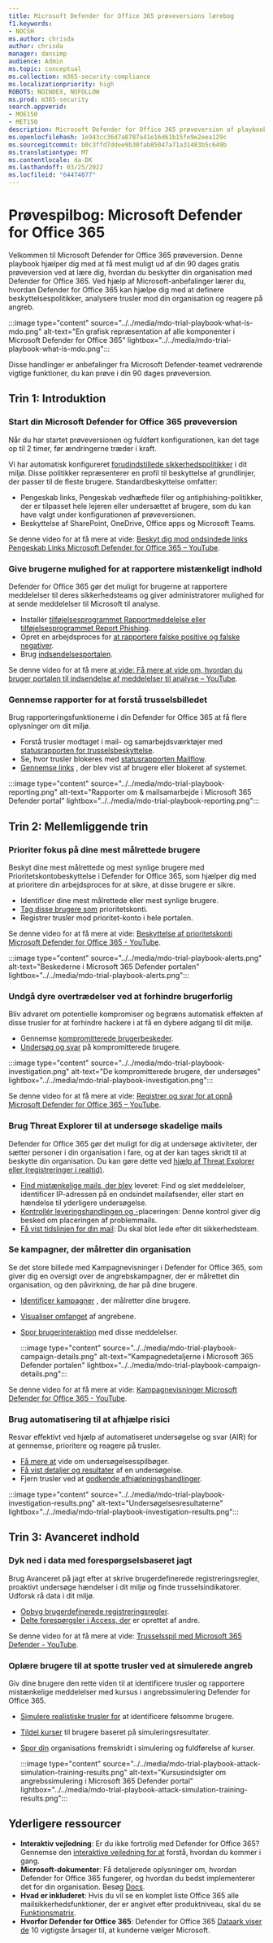 ```yaml
---
title: Microsoft Defender for Office 365 prøveversions lærebog
f1.keywords:
- NOCSH
ms.author: chrisda
author: chrisda
manager: dansimp
audience: Admin
ms.topic: conceptual
ms.collection: m365-security-compliance
ms.localizationpriority: high
ROBOTS: NOINDEX, NOFOLLOW
ms.prod: m365-security
search.appverid:
- MOE150
- MET150
description: Microsoft Defender for Office 365 prøveversion af playbook for Microsoft Defender for Office 365 løsninger.
ms.openlocfilehash: 1e943cc36d7a8787a41e16d61b15fe9e2eea129c
ms.sourcegitcommit: b0c3ffd7ddee9b30fab85047a71a31483b5c649b
ms.translationtype: MT
ms.contentlocale: da-DK
ms.lasthandoff: 03/25/2022
ms.locfileid: "64474877"
---
```

# <a name="trial-playbook-microsoft-defender-for-office-365"></a>Prøvespilbog: Microsoft Defender for Office 365

Velkommen til Microsoft Defender for Office 365 prøveversion. Denne playbook hjælper dig med at få mest muligt ud af din 90 dages gratis prøveversion ved at lære dig, hvordan du beskytter din organisation med Defender for Office 365. Ved hjælp af Microsoft-anbefalinger lærer du, hvordan Defender for Office 365 kan hjælpe dig med at definere beskyttelsespolitikker, analysere trusler mod din organisation og reagere på angreb.

:::image type="content" source="../../media/mdo-trial-playbook-what-is-mdo.png" alt-text="En grafisk repræsentation af alle komponenter i Microsoft Defender for Office 365" lightbox="../../media/mdo-trial-playbook-what-is-mdo.png":::

Disse handlinger er anbefalinger fra Microsoft Defender-teamet vedrørende vigtige funktioner, du kan prøve i din 90 dages prøveversion.

## <a name="step-1-getting-started"></a>Trin 1: Introduktion

### <a name="start-your-microsoft-defender-for-office-365-trial"></a>Start din Microsoft Defender for Office 365 prøveversion

Når du har startet prøveversionen og fuldført konfigurationen, kan det tage op til 2 timer, før ændringerne træder i kraft.

Vi har automatisk konfigureret [forudindstillede sikkerhedspolitikker](preset-security-policies.md) i dit miljø. Disse politikker repræsenterer en profil til beskyttelse af grundlinjer, der passer til de fleste brugere. Standardbeskyttelse omfatter:

- Pengeskab links, Pengeskab vedhæftede filer og antiphishing-politikker, der er tilpasset hele lejeren eller undersættet af brugere, som du kan have valgt under konfigurationen af prøveversionen.
- Beskyttelse af SharePoint, OneDrive, Office apps og Microsoft Teams.

Se denne video for at få mere at vide: [Beskyt dig mod ondsindede links Pengeskab Links Microsoft Defender for Office 365 – YouTube](https://www.youtube.com/watch?v=vhIJ1Veq36Y&list=PL3ZTgFEc7LystRja2GnDeUFqk44k7-KXf&index=9).

### <a name="enable-users-to-report-suspicious-content"></a>Give brugerne mulighed for at rapportere mistænkeligt indhold

Defender for Office 365 gør det muligt for brugerne at rapportere meddelelser til deres sikkerhedsteams og giver administratorer mulighed for at sende meddelelser til Microsoft til analyse.

- Installér [tilføjelsesprogrammet Rapportmeddelelse eller tilføjelsesprogrammet Report Phishing](enable-the-report-message-add-in.md).
- Opret en arbejdsproces for [at rapportere falske positive og falske negativer](report-false-positives-and-false-negatives.md).
- Brug [indsendelsesportalen](admin-submission.md).

Se denne video for at få mere [at vide: Få mere at vide om, hvordan du bruger portalen til indsendelse af meddelelser til analyse – YouTube](https://www.youtube.com/watch?v=ta5S09Yz6Ks&ab_channel=MicrosoftSecurit).

### <a name="review-reports-to-understand-the-threat-landscape"></a>Gennemse rapporter for at forstå trusselsbilledet

Brug rapporteringsfunktionerne i din Defender for Office 365 at få flere oplysninger om dit miljø.

- Forstå trusler modtaget i mail- og samarbejdsværktøjer med [statusrapporten for trusselsbeskyttelse](view-email-security-reports.md#threat-protection-status-report).
- Se, hvor trusler blokeres med [statusrapporten Mailflow](view-email-security-reports.md#mailflow-status-report).
- [Gennemse links](view-reports-for-mdo.md#url-protection-report) , der blev vist af brugere eller blokeret af systemet.

:::image type="content" source="../../media/mdo-trial-playbook-reporting.png" alt-text="Rapporter om & mailsamarbejde i Microsoft 365 Defender portal" lightbox="../../media/mdo-trial-playbook-reporting.png":::

## <a name="step-2-intermediate-steps"></a>Trin 2: Mellemliggende trin

### <a name="prioritize-focus-on-your-most-targeted-users"></a>Prioriter fokus på dine mest målrettede brugere

Beskyt dine mest målrettede og mest synlige brugere med Prioritetskontobeskyttelse i Defender for Office 365, som hjælper dig med at prioritere din arbejdsproces for at sikre, at disse brugere er sikre.

- Identificer dine mest målrettede eller mest synlige brugere.
- [Tag disse brugere som](../../admin/setup/priority-accounts.md#add-priority-accounts-from-the-setup-page) prioritetskonti.
- Registrer trusler mod prioritet-konto i hele portalen.

Se denne video for at få mere at vide: [Beskyttelse af prioritetskonti Microsoft Defender for Office 365 - YouTube](https://www.youtube.com/watch?v=tqnj0TlzQcI&list=PL3ZTgFEc7LystRja2GnDeUFqk44k7-KXf&index=11).

:::image type="content" source="../../media/mdo-trial-playbook-alerts.png" alt-text="Beskederne i Microsoft 365 Defender portalen" lightbox="../../media/mdo-trial-playbook-alerts.png":::

### <a name="avoid-costly-breaches-by-preventing-user-compromise"></a>Undgå dyre overtrædelser ved at forhindre brugerforlig

Bliv advaret om potentielle kompromiser og begræns automatisk effekten af disse trusler for at forhindre hackere i at få en dybere adgang til dit miljø.

- Gennemse [kompromitterede brugerbeskeder](address-compromised-users-quickly.md#compromised-user-alerts).
- [Undersøg og svar](address-compromised-users-quickly.md) på kompromitterede brugere.

:::image type="content" source="../../media/mdo-trial-playbook-investigation.png" alt-text="De kompromitterede brugere, der undersøges" lightbox="../../media/mdo-trial-playbook-investigation.png":::

Se denne video for at få mere at vide: [Registrer og svar for at opnå Microsoft Defender for Office 365 – YouTube](https://www.youtube.com/watch?v=Pc7y3a-wdR0&list=PL3ZTgFEc7LystRja2GnDeUFqk44k7-KXf&index=5).

### <a name="use-threat-explorer-to-investigate-malicious-email"></a>Brug Threat Explorer til at undersøge skadelige mails

Defender for Office 365 gør det muligt for dig at undersøge aktiviteter, der sætter personer i din organisation i fare, og at der kan tages skridt til at beskytte din organisation. Du kan gøre dette ved [hjælp af Threat Explorer eller (registreringer i realtid)](threat-explorer.md).

- [Find mistænkelige mails, der blev](investigate-malicious-email-that-was-delivered.md#find-suspicious-email-that-was-delivered) leveret: Find og slet meddelelser, identificer IP-adressen på en ondsindet mailafsender, eller start en hændelse til yderligere undersøgelse.
- [Kontrollér leveringshandlingen og -](investigate-malicious-email-that-was-delivered.md#check-the-delivery-action-and-location)placeringen: Denne kontrol giver dig besked om placeringen af problemmails.
- [Få vist tidslinjen for din mail](investigate-malicious-email-that-was-delivered.md#view-the-timeline-of-your-email): Du skal blot lede efter dit sikkerhedsteam.

### <a name="see-campaigns-targeting-your-organization"></a>Se kampagner, der målretter din organisation

Se det store billede med Kampagnevisninger i Defender for Office 365, som giver dig en oversigt over de angrebskampagner, der er målrettet din organisation, og den påvirkning, de har på dine brugere.

- [Identificer kampagner](campaigns.md#what-is-a-campaign) , der målretter dine brugere.
- [Visualiser omfanget](campaigns.md#campaign-views-in-the-microsoft-365-defender-portal) af angrebene.
- [Spor brugerinteraktion](campaigns.md#campaign-details) med disse meddelelser.

  :::image type="content" source="../../media/mdo-trial-playbook-campaign-details.png" alt-text="Kampagnedetaljerne i Microsoft 365 Defender portalen" lightbox="../../media/mdo-trial-playbook-campaign-details.png":::

Se denne video for at få mere at vide: [Kampagnevisninger Microsoft Defender for Office 365 - YouTube](https://www.youtube.com/watch?v=DvqzzYKu7cQ&list=PL3ZTgFEc7LystRja2GnDeUFqk44k7-KXf&index=14).

### <a name="use-automation-to-remediate-risks"></a>Brug automatisering til at afhjælpe risici

Resvar effektivt ved hjælp af automatiseret undersøgelse og svar (AIR) for at gennemse, prioritere og reagere på trusler.

- [Få mere at](automated-investigation-response-office.md) vide om undersøgelsesspilbøger.
- [Få vist detaljer og resultater](email-analysis-investigations.md) af en undersøgelse.
- Fjern trusler ved at [godkende afhjælpningshandlinger](air-remediation-actions.md).

:::image type="content" source="../../media/mdo-trial-playbook-investigation-results.png" alt-text="Undersøgelsesresultaterne" lightbox="../../media/mdo-trial-playbook-investigation-results.png":::

## <a name="step-3-advanced-content"></a>Trin 3: Avanceret indhold

### <a name="dive-deep-into-data-with-query-based-hunting"></a>Dyk ned i data med forespørgselsbaseret jagt

Brug Avanceret på jagt efter at skrive brugerdefinerede registreringsregler, proaktivt undersøge hændelser i dit miljø og finde trusselsindikatorer. Udforsk rå data i dit miljø.

- [Opbyg brugerdefinerede registreringsregler](../defender/advanced-hunting-overview.md#get-started-with-advanced-hunting).
- [Delte forespørgsler i Access, der](../defender/advanced-hunting-shared-queries.md) er oprettet af andre.

Se denne video for at få mere at vide: [Trusselsspil med Microsoft 365 Defender - YouTube](https://www.youtube.com/watch?v=l3OmH4U6XAs&list=PL3ZTgFEc7Lyt1O81TZol31YXve4e6lyQu&index=4).

### <a name="train-users-to-spot-threats-by-simulating-attacks"></a>Oplære brugere til at spotte trusler ved at simulerede angreb

Giv dine brugere den rette viden til at identificere trusler og rapportere mistænkelige meddelelser med kursus i angrebssimulering Defender for Office 365.

- [Simulere realistiske trusler for](attack-simulation-training.md) at identificere følsomme brugere.
- [Tildel kurser](attack-simulation-training.md#assign-training) til brugere baseret på simuleringsresultater.
- [Spor din](attack-simulation-training-insights.md) organisations fremskridt i simulering og fuldførelse af kurser.

  :::image type="content" source="../../media/mdo-trial-playbook-attack-simulation-training-results.png" alt-text="Kursusindsigter om angrebssimulering i Microsoft 365 Defender portal" lightbox="../../media/mdo-trial-playbook-attack-simulation-training-results.png":::

## <a name="additional-resources"></a>Yderligere ressourcer

- **Interaktiv vejledning**: Er du ikke fortrolig med Defender for Office 365? Gennemse den [interaktive vejledning for at](https://mslearn.cloudguides.com/guides/Safeguard%20your%20organization%20with%20Microsoft%20Defender%20for%20Office%20365) forstå, hvordan du kommer i gang.
- **Microsoft-dokumenter**: Få detaljerede oplysninger om, hvordan Defender for Office 365 fungerer, og hvordan du bedst implementerer det for din organisation. Besøg [Docs](overview.md).
- **Hvad er inkluderet**: Hvis du vil se en komplet liste Office 365 alle mailsikkerhedsfunktioner, der er angivet efter produktniveau, skal du se [Funktionsmatrix](/office365/servicedescriptions/office-365-advanced-threat-protection-service-description#feature-availability).
- **Hvorfor Defender for Office 365**: Defender for Office 365 [Dataark viser de](https://query.prod.cms.rt.microsoft.com/cms/api/am/binary/RE4FCiy) 10 vigtigste årsager til, at kunderne vælger Microsoft.
